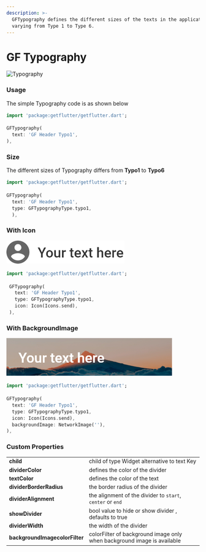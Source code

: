 ```yaml
---
description: >-
  GFTypography defines the different sizes of the texts in the application
  varying from Type 1 to Type 6.
---
```


# GF Typography

![Typography](https://ik.imagekit.io/ionicfirebaseapp/docs/tr:dpr-auto,tr:w-auto/Typography_2x_7rUbGrN2G.png)



### Usage

The simple Typography code is as shown below 

```dart
import 'package:getflutter/getflutter.dart';

GFTypography(
  text: 'GF Header Typo1',
),
```

### Size

The different sizes of Typography differs from **Typo1** to **Typo6**

```dart
import 'package:getflutter/getflutter.dart';

GFTypography(
  text: 'GF Header Typo1',
  type: GFTypographyType.typo1,
  ),
```

### With Icon

![Typography with icon](.gitbook/assets/with-icon-2x.png)

```dart
import 'package:getflutter/getflutter.dart';
 
 GFTypography(
   text: 'GF Header Typo1',
   type: GFTypographyType.typo1,
   icon: Icon(Icons.send),
 ),
```

### With BackgroundImage

![Typography with background image](.gitbook/assets/with-image-2x.png)

```dart
import 'package:getflutter/getflutter.dart';

GFTypography(
  text: 'GF Header Typo1',
  type: GFTypographyType.typo1,
  icon: Icon(Icons.send),
  backgroundImage: NetworkImage(''),
),
```

### Custom Properties

|  |  |
| :--- | :--- |
| **child** | child of type Widget alternative to text Key |
| **dividerColor** | defines the color of the divider |
| **textColor** | defines the color of the text |
| **dividerBorderRadius** | the border radius of the divider |
| **dividerAlignment** | the alignment of the divider to `start`, `center` or `end` |
| **showDivider** | bool value to hide or show divider , defaults to true |
| **dividerWidth** | the width of the divider |
| **backgroundImagecolorFilter** | colorFilter of background image only when background image is available |

